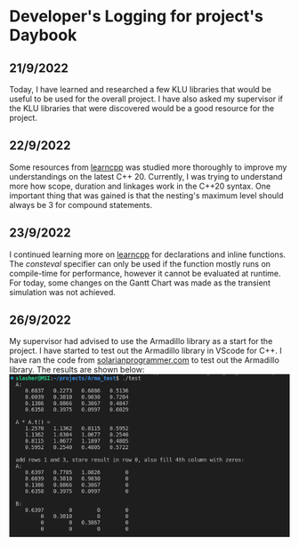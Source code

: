 # Developer's Logging for project's Daybook

## 21/9/2022

Today, I have learned and researched a few KLU libraries that would be useful to be used for the overall project. I have also asked my supervisor if the KLU libraries that
were discovered would be a good resource for the project.

## 22/9/2022

Some resources from [learncpp](https://www.learncpp.com/) was studied more thoroughly to improve my understandings on the latest C++ 20. Currently, I was trying to understand more how scope, duration and linkages work in the C++20 syntax. One important thing that was gained is that the nesting's maximum level should always be 3 for compound statements.

## 23/9/2022

I continued learning more on [learncpp](https://www.learncpp.com/) for declarations and inline functions. The _consteval_ specifier can only be used if the function mostly runs on compile-time for performance, however it cannot be evaluated at runtime. For today, some changes on the Gantt Chart was made as the transient simulation was not achieved.

## 26/9/2022

My supervisor had advised to use the Armadillo library as a start for the project. I have started to test out the Armadillo library in VScode for C++. I have ran the code from [solarianprogrammer.com](https://solarianprogrammer.com/2017/03/24/getting-started-armadillo-cpp-linear-algebra-windows-mac-linux/) to test out the Armadillo library. The results are shown below:
![](circuit_test/C++/Arma_test1.png)

